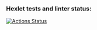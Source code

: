 ### Hexlet tests and linter status:
[![Actions Status](https://github.com/EvaBoxler/frontend-project-lvl1/workflows/hexlet-check/badge.svg)](https://github.com/EvaBoxler/frontend-project-lvl1/actions)